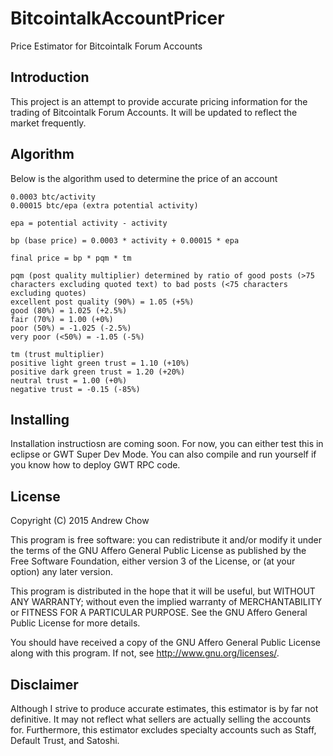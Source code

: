 # BitcointalkAccountPricer
Price Estimator for Bitcointalk Forum Accounts

## Introduction
This project is an attempt to provide accurate pricing information for the trading 
of Bitcointalk Forum Accounts. It will be updated to reflect the market frequently.

## Algorithm
Below is the algorithm used to determine the price of an account

    0.0003 btc/activity
    0.00015 btc/epa (extra potential activity)
    
    epa = potential activity - activity
    
    bp (base price) = 0.0003 * activity + 0.00015 * epa
    
    final price = bp * pqm * tm
    
    pqm (post quality multiplier) determined by ratio of good posts (>75 characters excluding quoted text) to bad posts (<75 characters excluding quotes)
    excellent post quality (90%) = 1.05 (+5%)
    good (80%) = 1.025 (+2.5%)
    fair (70%) = 1.00 (+0%)
    poor (50%) = -1.025 (-2.5%)
    very poor (<50%) = -1.05 (-5%)
    
    tm (trust multiplier)
    positive light green trust = 1.10 (+10%)
    positive dark green trust = 1.20 (+20%)
    neutral trust = 1.00 (+0%)
    negative trust = -0.15 (-85%)
    
## Installing
Installation instructiosn are coming soon. For now, you can either test this in eclipse or GWT Super Dev Mode. You can also compile and run
yourself if you know how to deploy GWT RPC code.
	
## License
Copyright (C) 2015  Andrew Chow

This program is free software: you can redistribute it and/or modify
it under the terms of the GNU Affero General Public License as published by
the Free Software Foundation, either version 3 of the License, or
(at your option) any later version.

This program is distributed in the hope that it will be useful,
but WITHOUT ANY WARRANTY; without even the implied warranty of
MERCHANTABILITY or FITNESS FOR A PARTICULAR PURPOSE.  See the
GNU Affero General Public License for more details.

You should have received a copy of the GNU Affero General Public License
along with this program.  If not, see <http://www.gnu.org/licenses/>.

## Disclaimer
Although I strive to produce accurate estimates, this estimator is by far not definitive. It may not 
reflect what sellers are actually selling the accounts for. Furthermore, this estimator excludes specialty accounts
such as Staff, Default Trust, and Satoshi.
